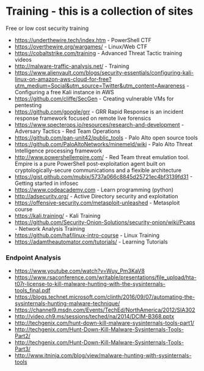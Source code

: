 # Training - this is a collection of sites
Free or low cost security training  
* https://underthewire.tech/index.htm - PowerShell CTF  
* https://overthewire.org/wargames/ - Linux/Web CTF  
* https://cobaltstrike.com/training - Advanced Threat Tactic training videos  
* http://malware-traffic-analysis.net/ - Training  
* https://www.alienvault.com/blogs/security-essentials/configuring-kali-linux-on-amazon-aws-cloud-for-free?utm_medium=Social&utm_source=Twitter&utm_content=Awareness - Configuring a free Kali instance in AWS  
* https://github.com/cliffe/SecGen - Creating vulnerable VMs for pentesting  
* https://github.com/google/grr - GRR Rapid Response is an incident response framework focused on remote live forensics  
* https://www.specterops.io/resources/research-and-development - Adversary Tactics - Red Team Operations  
* https://github.com/pan-unit42/public_tools - Palo Alto open source tools  
* https://github.com/PaloAltoNetworks/minemeld/wiki - Palo Alto Threat Intelligence processing framework  
* http://www.powershellempire.com/ - Red Team threat emulation tool.  Empire is a pure PowerShell post-exploitation agent built on cryptologically-secure communications and a flexible architecture  
* https://gist.github.com/mubix/5737a066c8845d25721ec4bf3139fd31 - Getting started in infosec  
* https://www.codeacademy.com - Learn programming (python)  
* http://adsecurity.org/ - Active Directory security and exploitation  
* https://offensive-security.com/metasploit-unleashed - Metasploit course  
* https://kali.training/ - Kali Training  
* https://github.com/Security-Onion-Solutions/security-onion/wiki/Pcaps - Network Analysis Training  
* https://github.com/haf/linux-intro-course - Linux Training  
* https://adamtheautomator.com/tutorials/ - Learning Tutorials  

### Endpoint Analysis  
* https://www.youtube.com/watch?v=Wuy_Pm3KaV8  
* https://www.rsaconference.com/writable/presentations/file_upload/hta-t07r-license-to-kill-malware-hunting-with-the-sysinternals-tools_final.pdf  
* https://blogs.technet.microsoft.com/clinth/2016/09/07/automating-the-sysinternals-hunting-malware-technique/  
* https://channel9.msdn.com/Events/TechEd/NorthAmerica/2012/SIA302  
* http://video.ch9.ms/sessions/teched/na/2014/DCIM-B368.pptx  
* http://techgenix.com/hunt-down-kill-malware-sysinternals-tools-part1/  
* http://techgenix.com/Hunt-Down-Kill-Malware-Sysinternals-Tools-Part2/  
* http://techgenix.com/Hunt-Down-Kill-Malware-Sysinternals-Tools-Part3/  
* http://www.itninja.com/blog/view/malware-hunting-with-sysinternals-tools  
